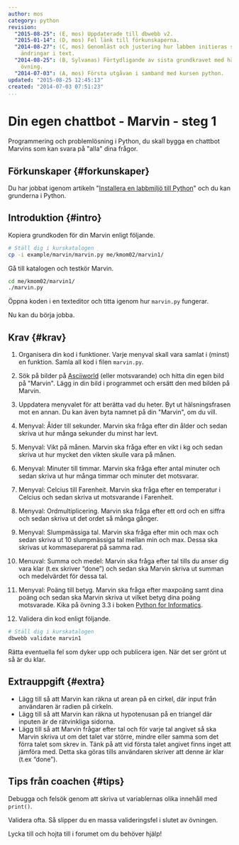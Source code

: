 ```yaml
---
author: mos
category: python
revision:
  "2015-08-25": (E, mos) Uppdaterade till dbwebb v2.
  "2015-01-14": (D, mos) Fel länk till förkunskaperna.
  "2014-08-27": (C, mos) Genomläst och justering hur labben initieras samt mindre
    ändringar i text.
  "2014-08-25": (B, Sylvanas) Förtydligande av sista grundkravet med hänvisning till
    övning.
  "2014-07-03": (A, mos) Första utgåvan i samband med kursen python.
updated: "2015-08-25 12:45:13"
created: "2014-07-03 07:51:23"
...
```

Din egen chattbot - Marvin - steg 1
==================================

Programmering och problemlösning i Python, du skall bygga en chattbot Marvins som kan svara på "alla" dina frågor.

<!--more-->



Förkunskaper {#forkunskaper}
-----------------------

Du har jobbat igenom artikeln "[Installera en labbmiljö till Python](kunskap/installera-en-labbmiljo-till-python)" och du kan grunderna i Python.



Introduktion {#intro}
-----------------------

Kopiera grundkoden för din Marvin enligt följande.

```bash
# Ställ dig i kurskatalogen
cp -i example/marvin/marvin.py me/kmom02/marvin1/
```

Gå till katalogen och testkör Marvin.

```bash
cd me/kmom02/marvin1/
./marvin.py
```

Öppna koden i en texteditor och titta igenom hur `marvin.py` fungerar.

Nu kan du börja jobba.



Krav {#krav}
-----------------------

1. Organisera din kod i funktioner. Varje menyval skall vara samlat i (minst) en funktion. Samla all kod i filen `marvin.py`.

2. Sök på bilder på [Asciiworld](http://www.asciiworld.com/) (eller motsvarande) och hitta din egen bild på "Marvin". Lägg in din bild i programmet och ersätt den med bilden på Marvin.

3. Uppdatera menyvalet för att berätta vad du heter. Byt ut hälsningsfrasen mot en annan. Du kan även byta namnet på din "Marvin", om du vill.

4. Menyval: Ålder till sekunder. Marvin ska fråga efter din ålder och sedan skriva ut hur många sekunder du minst har levt.

5. Menyval: Vikt på månen. Marvin ska fråga efter en vikt i kg och sedan skriva ut hur mycket den vikten skulle vara på månen.

6. Menyval: Minuter till timmar. Marvin ska fråga efter antal minuter och sedan skriva ut hur många timmar och minuter det motsvarar.

7. Menyval: Celcius till Farenheit. Marvin ska fråga efter en temperatur i Celcius och sedan skriva ut motsvarande i Farenheit.

8. Menyval: Ordmultiplicering. Marvin ska fråga efter ett ord och en siffra och sedan skriva ut det ordet så många gånger.

9. Menyval: Slumpmässiga tal. Marvin ska fråga efter min och max och sedan skriva ut 10 slumpmässiga tal mellan min och max. Dessa ska skrivas ut kommaseparerat på samma rad.

01. Menuval: Summa och medel: Marvin ska fråga efter tal tills du anser dig vara klar (t.ex skriver “done”) och sedan ska Marvin skriva ut summan och medelvärdet för dessa tal.

02. Menyval: Poäng till betyg. Marvin ska fråga efter maxpoäng samt dina poäng och sedan ska Marvin skriva ut vilket betyg dina poäng motsvarade. Kika på övning 3.3 i boken [Python for Informatics](kunskap/boken-python-for-informatics-exploring-information).

03. Validera din kod enligt följande.

```bash
# Ställ dig i kurskatalogen
dbwebb validate marvin1
```

Rätta eventuella fel som dyker upp och publicera igen. När det ser grönt ut så är du klar. 



Extrauppgift {#extra}
-----------------------

* Lägg till så att Marvin kan räkna ut arean på en cirkel, där input från användaren är radien på cirkeln.
* Lägg till så att Marvin kan räkna ut hypotenusan på en triangel där inputen är de rätvinkliga sidorna.
* Lägg till så att Marvin frågar efter tal och för varje tal angivet så ska Marvin skriva ut om det talet var större, mindre eller samma som det förra talet som skrev in. Tänk på att vid första talet angivet finns inget att jämföra med. Detta ska göras tills användaren skriver att denne är klar (t.ex “done”).



Tips från coachen {#tips}
-----------------------

Debugga och felsök genom att skriva ut variablernas olika innehåll med `print()`.

Validera ofta. Så slipper du en massa valideringsfel i slutet av övningen.

Lycka till och hojta till i forumet om du behöver hjälp!




